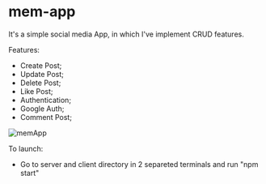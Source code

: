 # mem-app


It's a simple social media App, in which I've implement CRUD features.

Features: 
- Create Post;
- Update Post;
- Delete Post;
- Like Post;
- Authentication;
- Google Auth;
- Comment Post;

![memApp](https://user-images.githubusercontent.com/65862526/165884914-bc65dcad-1ae3-45e7-bba2-4556f67c9c33.png)


To launch: 
  - Go to server and client directory in 2 separeted terminals and run "npm start"
